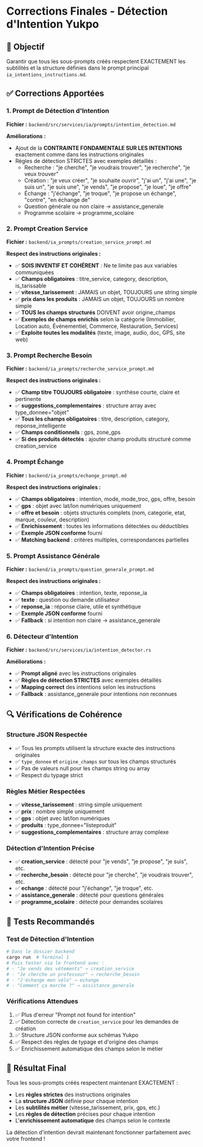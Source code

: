 # Corrections Finales - Détection d'Intention Yukpo

## 🎯 Objectif
Garantir que tous les sous-prompts créés respectent EXACTEMENT les subtilités et la structure définies dans le prompt principal `ia_intentions_instructions.md`.

## ✅ Corrections Apportées

### 1. Prompt de Détection d'Intention
**Fichier :** `backend/src/services/ia/prompts/intention_detection.md`

**Améliorations :**
- Ajout de la **CONTRAINTE FONDAMENTALE SUR LES INTENTIONS** exactement comme dans les instructions originales
- Règles de détection STRICTES avec exemples détaillés :
  - Recherche : "je cherche", "je voudrais trouver", "je recherche", "je veux trouver"
  - Création : "je veux créer", "je souhaite ouvrir", "j'ai un", "j'ai une", "je suis un", "je suis une", "je vends", "je propose", "je loue", "je offre"
  - Échange : "j'échange", "je troque", "je propose un échange", "contre", "en échange de"
  - Question générale ou non claire → assistance_generale
  - Programme scolaire → programme_scolaire

### 2. Prompt Creation Service
**Fichier :** `backend/ia_prompts/creation_service_prompt.md`

**Respect des instructions originales :**
- ✅ **SOIS INVENTIF ET COHÉRENT** : Ne te limite pas aux variables communiquées
- ✅ **Champs obligatoires** : titre_service, category, description, is_tarissable
- ✅ **vitesse_tarissement** : JAMAIS un objet, TOUJOURS une string simple
- ✅ **prix dans les produits** : JAMAIS un objet, TOUJOURS un nombre simple
- ✅ **TOUS les champs structurés** DOIVENT avoir origine_champs
- ✅ **Exemples de champs enrichis** selon la catégorie (Immobilier, Location auto, Événementiel, Commerce, Restauration, Services)
- ✅ **Exploite toutes les modalités** (texte, image, audio, doc, GPS, site web)

### 3. Prompt Recherche Besoin
**Fichier :** `backend/ia_prompts/recherche_service_prompt.md`

**Respect des instructions originales :**
- ✅ **Champ titre TOUJOURS obligatoire** : synthèse courte, claire et pertinente
- ✅ **suggestions_complementaires** : structure array avec type_donnee="objet"
- ✅ **Tous les champs obligatoires** : titre, description, category, reponse_intelligente
- ✅ **Champs conditionnels** : gps, zone_gps
- ✅ **Si des produits détectés** : ajouter champ produits structuré comme creation_service

### 4. Prompt Échange
**Fichier :** `backend/ia_prompts/echange_prompt.md`

**Respect des instructions originales :**
- ✅ **Champs obligatoires** : intention, mode, mode_troc, gps, offre, besoin
- ✅ **gps** : objet avec lat/lon numériques uniquement
- ✅ **offre et besoin** : objets structurés complets (nom, categorie, etat, marque, couleur, description)
- ✅ **Enrichissement** : toutes les informations détectées ou déductibles
- ✅ **Exemple JSON conforme** fourni
- ✅ **Matching backend** : critères multiples, correspondances partielles

### 5. Prompt Assistance Générale
**Fichier :** `backend/ia_prompts/question_generale_prompt.md`

**Respect des instructions originales :**
- ✅ **Champs obligatoires** : intention, texte, reponse_ia
- ✅ **texte** : question ou demande utilisateur
- ✅ **reponse_ia** : réponse claire, utile et synthétique
- ✅ **Exemple JSON conforme** fourni
- ✅ **Fallback** : si intention non claire → assistance_generale

### 6. Détecteur d'Intention
**Fichier :** `backend/src/services/ia/intention_detector.rs`

**Améliorations :**
- ✅ **Prompt aligné** avec les instructions originales
- ✅ **Règles de détection STRICTES** avec exemples détaillés
- ✅ **Mapping correct** des intentions selon les instructions
- ✅ **Fallback** : assistance_generale pour intentions non reconnues

## 🔍 Vérifications de Cohérence

### Structure JSON Respectée
- ✅ Tous les prompts utilisent la structure exacte des instructions originales
- ✅ `type_donnee` et `origine_champs` sur tous les champs structurés
- ✅ Pas de valeurs null pour les champs string ou array
- ✅ Respect du typage strict

### Règles Métier Respectées
- ✅ **vitesse_tarissement** : string simple uniquement
- ✅ **prix** : nombre simple uniquement
- ✅ **gps** : objet avec lat/lon numériques
- ✅ **produits** : type_donnee="listeproduit"
- ✅ **suggestions_complementaires** : structure array complexe

### Détection d'Intention Précise
- ✅ **creation_service** : détecté pour "je vends", "je propose", "je suis", etc.
- ✅ **recherche_besoin** : détecté pour "je cherche", "je voudrais trouver", etc.
- ✅ **echange** : détecté pour "j'échange", "je troque", etc.
- ✅ **assistance_generale** : détecté pour questions générales
- ✅ **programme_scolaire** : détecté pour demandes scolaires

## 🧪 Tests Recommandés

### Test de Détection d'Intention
```bash
# Dans le dossier backend
cargo run  # Terminal 1
# Puis tester via le frontend avec :
# - "Je vends des vêtements" → creation_service
# - "Je cherche un professeur" → recherche_besoin
# - "J'échange mon vélo" → echange
# - "Comment ça marche ?" → assistance_generale
```

### Vérifications Attendues
1. ✅ Plus d'erreur "Prompt not found for intention"
2. ✅ Détection correcte de `creation_service` pour les demandes de création
3. ✅ Structure JSON conforme aux schémas Yukpo
4. ✅ Respect des règles de typage et d'origine des champs
5. ✅ Enrichissement automatique des champs selon le métier

## 🎯 Résultat Final

Tous les sous-prompts créés respectent maintenant EXACTEMENT :
- Les **règles strictes** des instructions originales
- La **structure JSON** définie pour chaque intention
- Les **subtilités métier** (vitesse_tarissement, prix, gps, etc.)
- Les **règles de détection** précises pour chaque intention
- L'**enrichissement automatique** des champs selon le contexte

La détection d'intention devrait maintenant fonctionner parfaitement avec votre frontend ! 
